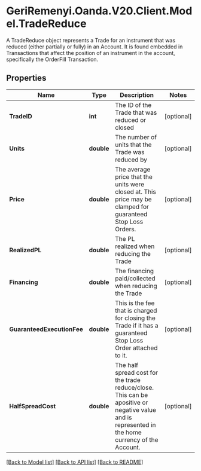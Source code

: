 # GeriRemenyi.Oanda.V20.Client.Model.TradeReduce
A TradeReduce object represents a Trade for an instrument that was reduced (either partially or fully) in an Account. It is found embedded in Transactions that affect the position of an instrument in the account, specifically the OrderFill Transaction.
## Properties

Name | Type | Description | Notes
------------ | ------------- | ------------- | -------------
**TradeID** | **int** | The ID of the Trade that was reduced or closed | [optional] 
**Units** | **double** | The number of units that the Trade was reduced by | [optional] 
**Price** | **double** | The average price that the units were closed at. This price may be clamped for guaranteed Stop Loss Orders. | [optional] 
**RealizedPL** | **double** | The PL realized when reducing the Trade | [optional] 
**Financing** | **double** | The financing paid/collected when reducing the Trade | [optional] 
**GuaranteedExecutionFee** | **double** | This is the fee that is charged for closing the Trade if it has a guaranteed Stop Loss Order attached to it. | [optional] 
**HalfSpreadCost** | **double** | The half spread cost for the trade reduce/close. This can be apositive or negative value and is represented in the home currency of the Account. | [optional] 

[[Back to Model list]](../README.md#documentation-for-models) [[Back to API list]](../README.md#documentation-for-api-endpoints) [[Back to README]](../README.md)

